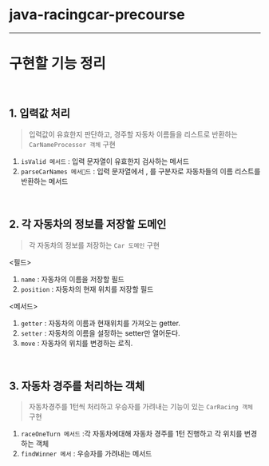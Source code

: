 # java-racingcar-precourse
---
# 구현할 기능 정리

<br>

## 1. 입력값 처리

> 입력값이 유효한지 판단하고, 경주할 자동차 이름들을 리스트로 반환하는 `CarNameProcessor 객체`  구현

1. `isValid 메서드` : 입력 문자열이 유효한지 검사하는 메서드
2. `parseCarNames 메서드` : 입력 문자열에서 , 를  구분자로 자동차들의 이름 리스트를 반환하는 메서드

<br>

## 2. 각 자동차의 정보를 저장할 도메인 

> 각 자동차의 정보를 저장하는 `Car 도메인` 구현

<필드>
1. `name` : 자동차의 이름을 저장할 필드
2. `position` : 자동차의 현재 위치를 저장할 필드

<메서드>
1. `getter` : 자동차의 이름과 현재위치를 가져오는 getter.
2. `setter` : 자동차의 이름을 설정하는 setter만 열어둔다.
3. `move` : 자동차의 위치를 변경하는 로직.


<br>

## 3. 자동차 경주를 처리하는 객체

> 자동차경주를 1턴씩 처리하고 우승자를 가려내는 기능이 있는 `CarRacing 객체` 구현

1. `raceOneTurn 메서드` :각 자동차에대해 자동차 경주를 1턴 진행하고 각 위치를 변경하는 객체
2. `findWinner 메서` : 우승자를 가려내는 메서드 

